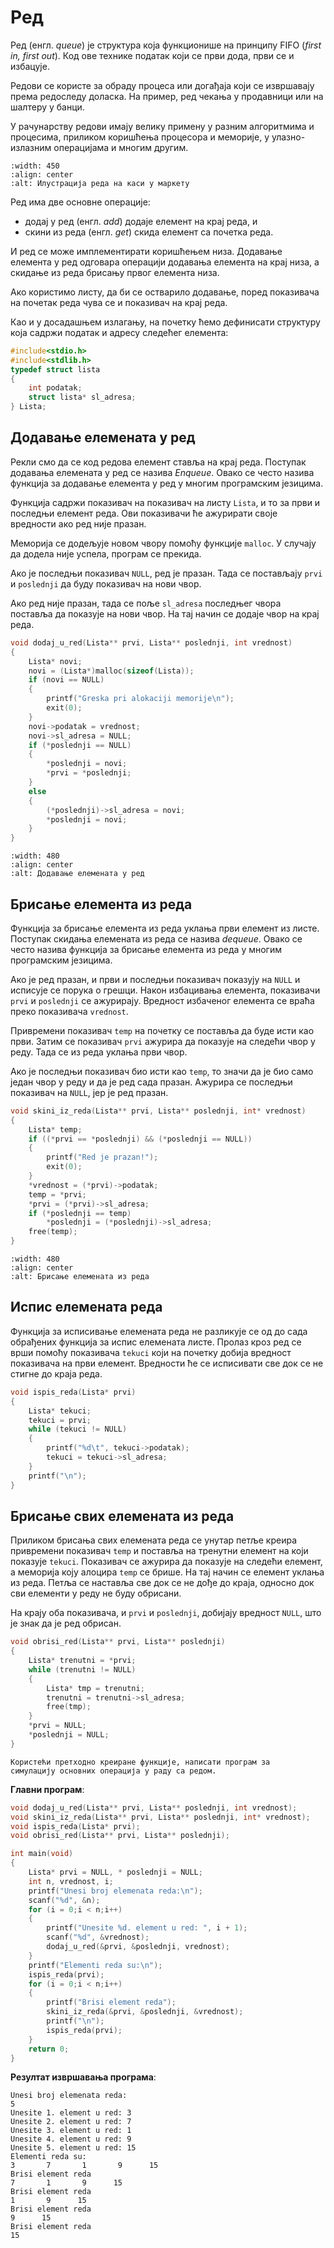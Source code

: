 # Ред

Ред (енгл. *queue*) је структура која функционише на принципу FIFO (*first in,
first out*). Код ове технике податак који се први дода, први се и избацује.

Редови се користе за обраду процеса или догађаја који се извршавају према
редоследу доласка. На пример, ред чекања у продавници или на шалтеру у банци.

У рачунарству редови имају велику примену у разним алгоритмима и процесима,
приликом коришћења процесора и меморије, у улазно-излазним операцијама и многим
другим.

```{image} images/image33.jpg
:width: 450
:align: center
:alt: Илустрација реда на каси у маркету
```

Ред има две основне операције:

- додај у ред (енгл. *add*) додаје елемент на крај реда, и
- скини из реда (енгл. *get*) скида елемент са почетка реда.

И ред се може имплементирати коришћењем низа. Додавање елемента у ред одговара
операцији додавања елемента на крај низа, а скидање из реда брисању првог
елемента низа.

Ако користимо листу, да би се остварило додавање, поред показивача на почетак
реда чува се и показивач на крај реда.

Као и у досадашњем излагању, на почетку ћемо дефинисати структуру која садржи
податак и адресу следећег елемента:

```c
#include<stdio.h>
#include<stdlib.h>
typedef struct lista 
{
    int podatak;
    struct lista* sl_adresa;
} Lista;
```

## Додавање елемената у ред

Рекли смо да се код редова елемент ставља на крај реда. Поступак додавања
елемената  у ред се назива *Enqueue*. Овако се често назива функција за додавање
елемента у ред у многим програмским језицима.

Функција садржи показивач на показивач на листу `Lista`, и то за први и
последњи елемент реда. Ови показивачи ће ажурирати своје вредности ако ред није
празан.

Меморија се додељује новом чвору помоћу функције `malloc`. У случају да додела
није успела, програм се прекида.

Ако је последњи показивач `NULL`, ред је празан. Тада се постављају `prvi` и
`poslednji` да буду показивач на нови чвор.

Ако ред није празан, тада се поље `sl_adresa` последњег чвора поставља да
показује на нови чвор. На тај начин се додаје чвор на крај реда.

```c
void dodaj_u_red(Lista** prvi, Lista** poslednji, int vrednost) 
{
    Lista* novi;
    novi = (Lista*)malloc(sizeof(Lista));
    if (novi == NULL) 
    {
        printf("Greska pri alokaciji memorije\n");
        exit(0);
    }
    novi->podatak = vrednost;
    novi->sl_adresa = NULL;
    if (*poslednji == NULL) 
    {
        *poslednji = novi;
        *prvi = *poslednji;
    }
    else 
    {
        (*poslednji)->sl_adresa = novi;
        *poslednji = novi;
    }
}
```

```{image} images/image34.png
:width: 480
:align: center
:alt: Додавање елемената у ред
```

## Брисање елемента из реда

Функција за брисање елемента из реда уклања први елемент из листе. Поступак
скидања елемената из реда се назива *dequeue*. Овако се често назива функција за
брисање елемента из реда у многим програмским језицима.

Ако је ред празан, и први и последњи показивач показују на `NULL` и исписује се
порука о грешци. Након избацивања елемента, показивачи `prvi` и `poslednji` се
ажурирају. Вредност избаченог елемента се враћа преко показивача `vrednost`.

Привремени показивач `temp` на почетку се поставља да буде исти као први. Затим
се показивач `prvi` ажурира да показује на следећи чвор у реду. Тада се из реда
уклања први чвор.

Ако је последњи показивач био исти као `temp`, то значи да је био само један
чвор у реду и да је ред сада празан. Ажурира се последњи показивач на `NULL`,
јер је ред празан.

```c
void skini_iz_reda(Lista** prvi, Lista** poslednji, int* vrednost)
{
    Lista* temp;
    if ((*prvi == *poslednji) && (*poslednji == NULL))
    {
        printf("Red je prazan!");
        exit(0);
    }
    *vrednost = (*prvi)->podatak;
    temp = *prvi;
    *prvi = (*prvi)->sl_adresa;
    if (*poslednji == temp)
        *poslednji = (*poslednji)->sl_adresa;
    free(temp);
}
```

```{image} images/image35.png
:width: 480
:align: center
:alt: Брисање елемената из реда
```

## Испис елемената реда

Функција за исписивање елемената реда не разликује се од до сада обрађених
функција за испис елемената листе. Пролаз кроз ред се врши помоћу показивача
`tekuci` који на почетку добија вредност показивача на први елемент. Вредности
ће се исписивати све док се не стигне до краја реда.

```c
void ispis_reda(Lista* prvi)
{
    Lista* tekuci;
    tekuci = prvi;
    while (tekuci != NULL)
    {
        printf("%d\t", tekuci->podatak);
        tekuci = tekuci->sl_adresa;
    }
    printf("\n");
}
```
## Брисање свих елемената из реда

Приликом брисања свих елемената реда се унутар петље креира привремени показивач `temp` и поставља
на тренутни елемент на који показује `tekuci`. Показивач се ажурира да показује на
следећи елемент, а меморија коју алоцира `temp` се брише. На тај начин се елемент
уклања из реда. Петља се наставља све док се не дође до краја, односно док сви
елементи у реду не буду обрисани.

На крају оба показивача, и `prvi` и `poslednji`, добијају вредност `NULL`, што
је знак да је ред обрисан.

```c
void obrisi_red(Lista** prvi, Lista** poslednji)
{
    Lista* trenutni = *prvi;
    while (trenutni != NULL) 
    {
        Lista* tmp = trenutni;
        trenutni = trenutni->sl_adresa;
        free(tmp);
    }
    *prvi = NULL;
    *poslednji = NULL;
}
```

```{questionnote}
Користећи претходно креиране функције, написати програм за
симулацију основних операција у раду са редом.
```

**Главни програм**:

```c
void dodaj_u_red(Lista** prvi, Lista** poslednji, int vrednost);
void skini_iz_reda(Lista** prvi, Lista** poslednji, int* vrednost);
void ispis_reda(Lista* prvi);
void obrisi_red(Lista** prvi, Lista** poslednji);

int main(void)
{
    Lista* prvi = NULL, * poslednji = NULL;
    int n, vrednost, i;
    printf("Unesi broj elemenata reda:\n");
    scanf("%d", &n);
    for (i = 0;i < n;i++)
    {
        printf("Unesite %d. element u red: ", i + 1);
        scanf("%d", &vrednost);
        dodaj_u_red(&prvi, &poslednji, vrednost);
    }
    printf("Elementi reda su:\n");
    ispis_reda(prvi);
    for (i = 0;i < n;i++)
    {
        printf("Brisi element reda");
        skini_iz_reda(&prvi, &poslednji, &vrednost);
        printf("\n");
        ispis_reda(prvi);
    }
    return 0;
}
```

**Резултат извршавања програма**:

```text
Unesi broj elemenata reda:
5
Unesite 1. element u red: 3
Unesite 2. element u red: 7
Unesite 3. element u red: 1
Unesite 4. element u red: 9
Unesite 5. element u red: 15
Elementi reda su:
3       7       1       9      15
Brisi element reda
7       1       9      15
Brisi element reda
1       9      15
Brisi element reda
9      15
Brisi element reda
15
```
